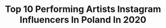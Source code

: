 ---
title: Top 10 Performing Artists Instagram Influencers In Poland In 2020
description: >-
  Find top performing artists Instagram influencers in Poland in 2020. Most popular hashtags: #rozdanie #pinkmakeup #makijaz #konkurs.
platform: Instagram
profiles:
  - username: "jewska.makeup"
    fullname: >-
      Jewska Makeup
    location: "Poland"
    followers: 4096
    engagement: 3129
    commentsToLikes: 0.183269
    id: ck5qdwruaxnx10i113sbecb9m
    verified: false
    hashtags: "#flatlaypoland, #wibo, #zmalowyzwanie, #makeuppoland"
  - username: "lidddigg"
    fullname: >-
      Lidia
    location: "Poland"
    followers: 31934
    engagement: 1545
    commentsToLikes: 0.125628
    id: ck5cc0cjughgz0i11j2p65dkw
    verified: false
    hashtags: "#prom, #motd, #kyliecosmetics, #softmakeup"
  - username: "slaybyestell"
    fullname: >-
      Pati (16.2k)
    location: "Poland"
    followers: 17255
    engagement: 1433
    commentsToLikes: 0.099077
    id: ck5bxe2lpnjon0i1192ub978d
    verified: false
    hashtags: "#pixibeauty, #lancome, #guerlain, #instabeauty"
  - username: "lakierowerewolucje"
    fullname: >-
      Lakierowe rewolucje
    location: "Poland"
    followers: 2652
    engagement: 2466
    commentsToLikes: 0.357709
    id: ckaorukr1otka0i7875hhbgb4
    verified: false
    hashtags: "#nailfie, #yellownails, #darkrednails, #ignails"
  - username: "ladystardust"
    fullname: >-
      Paulina Siwek
    location: "Poland"
    followers: 18633
    engagement: 867
    commentsToLikes: 0.202142
    id: ck0vyvx6o61m40i19ykswkjju
    verified: false
    hashtags: "#nailinspo, #walentynki, #inssta, #cupid"
  - username: "klaudia_cukierpuder"
    fullname: >-
      KLAUDIA_CUKIERPUDER
    location: "Poland"
    followers: 65658
    engagement: 613
    commentsToLikes: 0.074795
    id: ck0udksxmje6g0i19nktkpvoc
    verified: false
    hashtags: "#makeupvideos, #mondaymorning, #springoutfit, #makeuplife"
  - username: "anitasoleckamakeup"
    fullname: >-
      Anita Solecka
    location: "Poland"
    followers: 52632
    engagement: 964
    commentsToLikes: 0.034186
    id: ck0vwfri5th660i195c0tblb2
    verified: false
    hashtags: "#blondegirl, #lashees, #makeupjunkie, #makeupinspo"
  - username: "nnaklicka_makeup"
    fullname: >-
      𝒩𝒶𝓉𝒶𝓁𝒾𝒶
    location: "Poland"
    followers: 6817
    engagement: 2318
    commentsToLikes: 0.136916
    id: ck8tbf9fmvf9n0j7816b172dq
    verified: false
    hashtags: "#glow, #smokyeyes, #neongreen, #bohoglam"
  - username: "karolinamatraszekmakeup"
    fullname: >-
      Karolina Matraszek
    location: "Poland"
    followers: 32602
    engagement: 465
    commentsToLikes: 0.081264
    id: ck14ji7x5kha20i19z9eaqk6y
    verified: false
    hashtags: "#wizazystka, #newpallete, #kosmetyki, #glamourmakeup"
  - username: "ewelinakrason"
    fullname: >-
      EWELINA KRASOŃ • makeup artist
    location: "Poland"
    followers: 21765
    engagement: 1364
    commentsToLikes: 0.033124
    id: ck5cesviiln6j0i11mpcs1dzl
    verified: false
    hashtags: "#popofpink, #aniaskura, #promakeup, #redhaired"
---